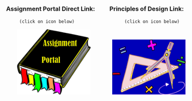 ### Assignment Portal Direct Link: &nbsp; &emsp; &nbsp; Principles of Design Link:

         (click on icon below)                   (click on icon below)                                                             

&nbsp; &emsp; &nbsp;[<img src="sources/assignment_portal_icon_link.png" width="200">](https://jmmonjeremy.github.io/)
&nbsp; &emsp; &nbsp; &emsp; &nbsp;[<img src="sources/design_principles_icon_link.png" width="200">](https://https://jmmonjeremy.github.io/design-principles.html) 
